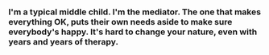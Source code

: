 ### I'm a typical middle child. I'm the mediator. The one that makes everything OK, puts their own needs aside to make sure everybody's happy. It's hard to change your nature, even with years and years of therapy.